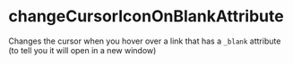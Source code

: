 # changeCursorIconOnBlankAttribute
Changes the cursor when you hover over a link that has a `_blank` attribute (to tell you it will open in a new window)
